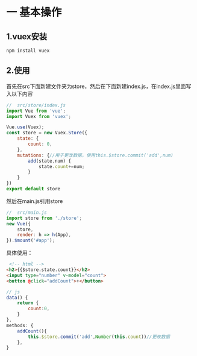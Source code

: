 # 一 基本操作

## 1.vuex安装

```shell
npm install vuex
```

## 2.使用

首先在src下面新建文件夹为store，然后在下面新建index.js，在index.js里面写入以下内容

```js
//  src/store/index.js
import Vue from 'vue';
import Vuex from 'vuex';

Vue.use(Vuex);
const store = new Vuex.Store({
    state: {
        count: 0,
    },
    mutations: {//用于更改数据，使用this.$store.commit('add',num)
        add(state,num) {
            state.count+=num;
        }
    }
})
export default store
```

然后在main.js引用store

```js
//  src/main.js
import store from './store'; 
new Vue({
    store,
  	render: h => h(App),
}).$mount('#app');
```

具体使用：

```html
 <!-- html -->
<h2>{{$store.state.count}}</h2>
<input type="number" v-model="count">
<button @click="addCount">+</button>
```

```js
// js
data() {
    return {
        count:0,
    }
},
methods: {
    addCount(){
        this.$store.commit('add',Number(this.count))//更改数据
    },
}
```